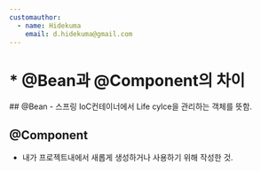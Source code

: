 ```yaml
---
customauthor:
  - name: Hidekuma
    email: d.hidekuma@gmail.com
---
```

# * @Bean과 @Component의 차이
<Author/>
## @Bean
- 스프링 IoC컨테이너에서 Life cylce을 관리하는 객체를 뜻함.

## @Component
- 내가 프로젝트내에서 새롭게 생성하거나 사용하기 위해 작성한 것.
